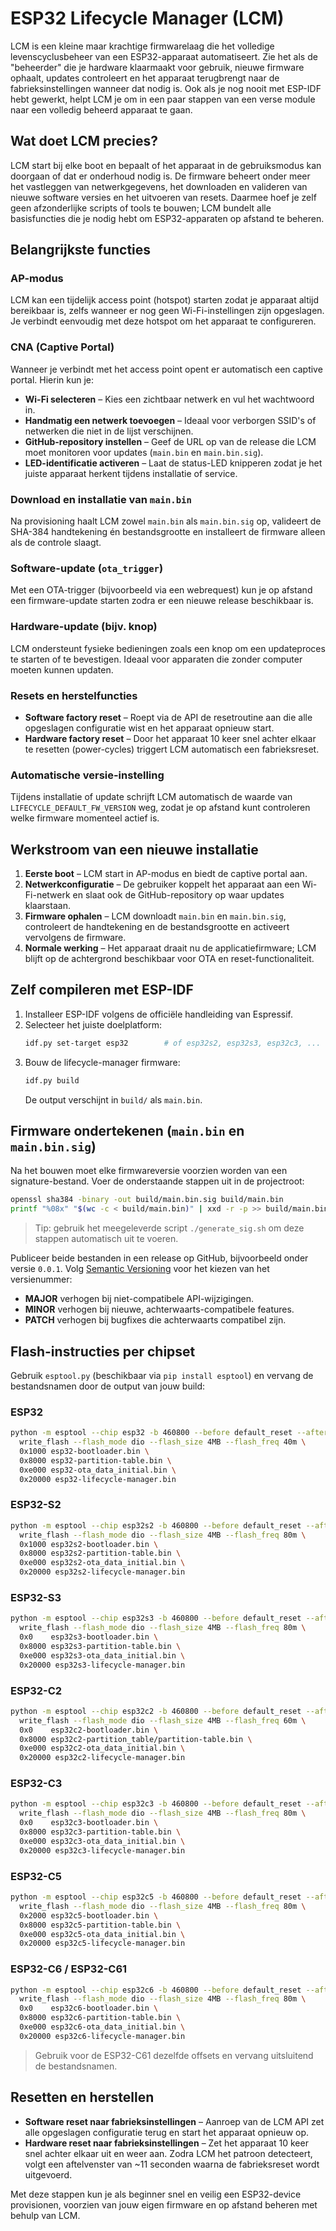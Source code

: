 # ESP32 Lifecycle Manager (LCM)

LCM is een kleine maar krachtige firmwarelaag die het volledige levenscyclusbeheer
van een ESP32-apparaat automatiseert. Zie het als de "beheerder" die je hardware
klaarmaakt voor gebruik, nieuwe firmware ophaalt, updates controleert en het
apparaat terugbrengt naar de fabrieksinstellingen wanneer dat nodig is. Ook als je
nog nooit met ESP-IDF hebt gewerkt, helpt LCM je om in een paar stappen van een
verse module naar een volledig beheerd apparaat te gaan.

## Wat doet LCM precies?

LCM start bij elke boot en bepaalt of het apparaat in de gebruiksmodus kan
doorgaan of dat er onderhoud nodig is. De firmware beheert onder meer het
vastleggen van netwerkgegevens, het downloaden en valideren van nieuwe software
versies en het uitvoeren van resets. Daarmee hoef je zelf geen afzonderlijke
scripts of tools te bouwen; LCM bundelt alle basisfuncties die je nodig hebt om
ESP32-apparaten op afstand te beheren.

## Belangrijkste functies

### AP-modus
LCM kan een tijdelijk access point (hotspot) starten zodat je apparaat altijd
bereikbaar is, zelfs wanneer er nog geen Wi-Fi-instellingen zijn opgeslagen. Je
verbindt eenvoudig met deze hotspot om het apparaat te configureren.

### CNA (Captive Portal)
Wanneer je verbindt met het access point opent er automatisch een captive
portal. Hierin kun je:

- **Wi-Fi selecteren** – Kies een zichtbaar netwerk en vul het wachtwoord in.
- **Handmatig een netwerk toevoegen** – Ideaal voor verborgen SSID's of
  netwerken die niet in de lijst verschijnen.
- **GitHub-repository instellen** – Geef de URL op van de release die LCM moet
  monitoren voor updates (`main.bin` en `main.bin.sig`).
- **LED-identificatie activeren** – Laat de status-LED knipperen zodat je het
  juiste apparaat herkent tijdens installatie of service.

### Download en installatie van `main.bin`
Na provisioning haalt LCM zowel `main.bin` als `main.bin.sig` op, valideert de
SHA-384 handtekening én bestandsgrootte en installeert de firmware alleen als de
controle slaagt.

### Software-update (`ota_trigger`)
Met een OTA-trigger (bijvoorbeeld via een webrequest) kun je op afstand een
firmware-update starten zodra er een nieuwe release beschikbaar is.

### Hardware-update (bijv. knop)
LCM ondersteunt fysieke bedieningen zoals een knop om een updateproces te
starten of te bevestigen. Ideaal voor apparaten die zonder computer moeten
kunnen updaten.

### Resets en herstelfuncties
- **Software factory reset** – Roept via de API de resetroutine aan die alle
  opgeslagen configuratie wist en het apparaat opnieuw start.
- **Hardware factory reset** – Door het apparaat 10 keer snel achter elkaar te
  resetten (power-cycles) triggert LCM automatisch een fabrieksreset.

### Automatische versie-instelling
Tijdens installatie of update schrijft LCM automatisch de waarde van
`LIFECYCLE_DEFAULT_FW_VERSION` weg, zodat je op afstand kunt controleren welke
firmware momenteel actief is.

## Werkstroom van een nieuwe installatie

1. **Eerste boot** – LCM start in AP-modus en biedt de captive portal aan.
2. **Netwerkconfiguratie** – De gebruiker koppelt het apparaat aan een Wi-Fi-netwerk
   en slaat ook de GitHub-repository op waar updates klaarstaan.
3. **Firmware ophalen** – LCM downloadt `main.bin` en `main.bin.sig`, controleert de
   handtekening en de bestandsgrootte en activeert vervolgens de firmware.
4. **Normale werking** – Het apparaat draait nu de applicatiefirmware; LCM blijft op
   de achtergrond beschikbaar voor OTA en reset-functionaliteit.

## Zelf compileren met ESP-IDF

1. Installeer ESP-IDF volgens de officiële handleiding van Espressif.
2. Selecteer het juiste doelplatform:
   ```bash
   idf.py set-target esp32        # of esp32s2, esp32s3, esp32c3, ...
   ```
3. Bouw de lifecycle-manager firmware:
   ```bash
   idf.py build
   ```
   De output verschijnt in `build/` als `main.bin`.

## Firmware ondertekenen (`main.bin` en `main.bin.sig`)

Na het bouwen moet elke firmwareversie voorzien worden van een signature-bestand.
Voer de onderstaande stappen uit in de projectroot:

```bash
openssl sha384 -binary -out build/main.bin.sig build/main.bin
printf "%08x" "$(wc -c < build/main.bin)" | xxd -r -p >> build/main.bin.sig
```

> Tip: gebruik het meegeleverde script `./generate_sig.sh` om deze stappen
> automatisch uit te voeren.

Publiceer beide bestanden in een release op GitHub, bijvoorbeeld onder versie
`0.0.1`. Volg [Semantic Versioning](https://semver.org/) voor het kiezen van het
versienummer:

- **MAJOR** verhogen bij niet-compatibele API-wijzigingen.
- **MINOR** verhogen bij nieuwe, achterwaarts-compatibele features.
- **PATCH** verhogen bij bugfixes die achterwaarts compatibel zijn.

## Flash-instructies per chipset

Gebruik `esptool.py` (beschikbaar via `pip install esptool`) en vervang de
bestandsnamen door de output van jouw build:

### ESP32
```bash
python -m esptool --chip esp32 -b 460800 --before default_reset --after hard_reset \
  write_flash --flash_mode dio --flash_size 4MB --flash_freq 40m \
  0x1000 esp32-bootloader.bin \
  0x8000 esp32-partition-table.bin \
  0xe000 esp32-ota_data_initial.bin \
  0x20000 esp32-lifecycle-manager.bin
```

### ESP32-S2
```bash
python -m esptool --chip esp32s2 -b 460800 --before default_reset --after hard_reset \
  write_flash --flash_mode dio --flash_size 4MB --flash_freq 80m \
  0x1000 esp32s2-bootloader.bin \
  0x8000 esp32s2-partition-table.bin \
  0xe000 esp32s2-ota_data_initial.bin \
  0x20000 esp32s2-lifecycle-manager.bin
```

### ESP32-S3
```bash
python -m esptool --chip esp32s3 -b 460800 --before default_reset --after hard_reset \
  write_flash --flash_mode dio --flash_size 4MB --flash_freq 80m \
  0x0    esp32s3-bootloader.bin \
  0x8000 esp32s3-partition-table.bin \
  0xe000 esp32s3-ota_data_initial.bin \
  0x20000 esp32s3-lifecycle-manager.bin
```

### ESP32-C2
```bash
python -m esptool --chip esp32c2 -b 460800 --before default_reset --after hard_reset \
  write_flash --flash_mode dio --flash_size 4MB --flash_freq 60m \
  0x0    esp32c2-bootloader.bin \
  0x8000 esp32c2-partition_table/partition-table.bin \
  0xe000 esp32c2-ota_data_initial.bin \
  0x20000 esp32c2-lifecycle-manager.bin
```

### ESP32-C3
```bash
python -m esptool --chip esp32c3 -b 460800 --before default_reset --after hard_reset \
  write_flash --flash_mode dio --flash_size 4MB --flash_freq 80m \
  0x0    esp32c3-bootloader.bin \
  0x8000 esp32c3-partition-table.bin \
  0xe000 esp32c3-ota_data_initial.bin \
  0x20000 esp32c3-lifecycle-manager.bin
```

### ESP32-C5
```bash
python -m esptool --chip esp32c5 -b 460800 --before default_reset --after hard_reset \
  write_flash --flash_mode dio --flash_size 4MB --flash_freq 80m \
  0x2000 esp32c5-bootloader.bin \
  0x8000 esp32c5-partition-table.bin \
  0xe000 esp32c5-ota_data_initial.bin \
  0x20000 esp32c5-lifecycle-manager.bin
```

### ESP32-C6 / ESP32-C61
```bash
python -m esptool --chip esp32c6 -b 460800 --before default_reset --after hard_reset \
  write_flash --flash_mode dio --flash_size 4MB --flash_freq 80m \
  0x0    esp32c6-bootloader.bin \
  0x8000 esp32c6-partition-table.bin \
  0xe000 esp32c6-ota_data_initial.bin \
  0x20000 esp32c6-lifecycle-manager.bin
```

> Gebruik voor de ESP32-C61 dezelfde offsets en vervang uitsluitend de bestandsnamen.

## Resetten en herstellen

- **Software reset naar fabrieksinstellingen** – Aanroep van de LCM API zet alle
  opgeslagen configuratie terug en start het apparaat opnieuw op.
- **Hardware reset naar fabrieksinstellingen** – Zet het apparaat 10 keer snel
  achter elkaar uit en weer aan. Zodra LCM het patroon detecteert, volgt een
  aftelvenster van ~11 seconden waarna de fabrieksreset wordt uitgevoerd.

Met deze stappen kun je als beginner snel en veilig een ESP32-device provisionen,
voorzien van jouw eigen firmware en op afstand beheren met behulp van LCM.
